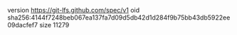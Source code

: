 version https://git-lfs.github.com/spec/v1
oid sha256:4144f7248beb067ea137fa7d09d5db42d1d284f9b75bb43db5922ee09dacfef7
size 11279
